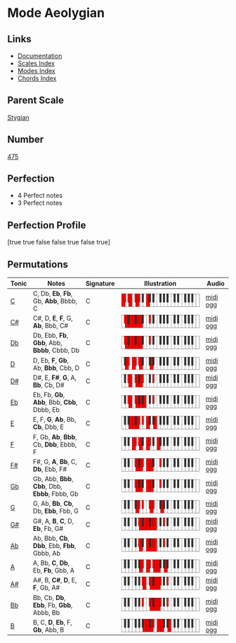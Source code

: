 # Mode Aeolygian

## Links

- [Documentation](index.md)
- [Scales Index](Scales.md)
- [Modes Index](Modes.md)
- [Chords Index](Chords.md)

## Parent Scale

[Stygian](ScaleStygian.md)

## Number

[475](https://ianring.com/musictheory/scales/475)

## Perfection

- 4 Perfect notes
- 3 Perfect notes

## Perfection Profile

[true true false false true false true]

## Permutations

| Tonic | Notes | Signature | Illustration | Audio |
|-------|-------|-----------|--------------|-------|
| [C](ModeCNaturalAeolygian.md) | C, Db, **Eb**, **Fb**, Gb, **Abb**, Bbbb, C | C | ![CNaturalAeolygian](ModeCNaturalAeolygian.png) | [midi](ModeCNaturalAeolygian.mid) [ogg](ModeCNaturalAeolygian.ogg) |
| [C#](ModeCSharpAeolygian.md) | C#, D, **E**, **F**, G, **Ab**, Bbb, C# | C | ![CSharpAeolygian](ModeCSharpAeolygian.png) | [midi](ModeCSharpAeolygian.mid) [ogg](ModeCSharpAeolygian.ogg) |
| [Db](ModeDFlatAeolygian.md) | Db, Ebb, **Fb**, **Gbb**, Abb, **Bbbb**, Cbbb, Db | C | ![DFlatAeolygian](ModeDFlatAeolygian.png) | [midi](ModeDFlatAeolygian.mid) [ogg](ModeDFlatAeolygian.ogg) |
| [D](ModeDNaturalAeolygian.md) | D, Eb, **F**, **Gb**, Ab, **Bbb**, Cbb, D | C | ![DNaturalAeolygian](ModeDNaturalAeolygian.png) | [midi](ModeDNaturalAeolygian.mid) [ogg](ModeDNaturalAeolygian.ogg) |
| [D#](ModeDSharpAeolygian.md) | D#, E, **F#**, **G**, A, **Bb**, Cb, D# | C | ![DSharpAeolygian](ModeDSharpAeolygian.png) | [midi](ModeDSharpAeolygian.mid) [ogg](ModeDSharpAeolygian.ogg) |
| [Eb](ModeEFlatAeolygian.md) | Eb, Fb, **Gb**, **Abb**, Bbb, **Cbb**, Dbbb, Eb | C | ![EFlatAeolygian](ModeEFlatAeolygian.png) | [midi](ModeEFlatAeolygian.mid) [ogg](ModeEFlatAeolygian.ogg) |
| [E](ModeENaturalAeolygian.md) | E, F, **G**, **Ab**, Bb, **Cb**, Dbb, E | C | ![ENaturalAeolygian](ModeENaturalAeolygian.png) | [midi](ModeENaturalAeolygian.mid) [ogg](ModeENaturalAeolygian.ogg) |
| [F](ModeFNaturalAeolygian.md) | F, Gb, **Ab**, **Bbb**, Cb, **Dbb**, Ebbb, F | C | ![FNaturalAeolygian](ModeFNaturalAeolygian.png) | [midi](ModeFNaturalAeolygian.mid) [ogg](ModeFNaturalAeolygian.ogg) |
| [F#](ModeFSharpAeolygian.md) | F#, G, **A**, **Bb**, C, **Db**, Ebb, F# | C | ![FSharpAeolygian](ModeFSharpAeolygian.png) | [midi](ModeFSharpAeolygian.mid) [ogg](ModeFSharpAeolygian.ogg) |
| [Gb](ModeGFlatAeolygian.md) | Gb, Abb, **Bbb**, **Cbb**, Dbb, **Ebbb**, Fbbb, Gb | C | ![GFlatAeolygian](ModeGFlatAeolygian.png) | [midi](ModeGFlatAeolygian.mid) [ogg](ModeGFlatAeolygian.ogg) |
| [G](ModeGNaturalAeolygian.md) | G, Ab, **Bb**, **Cb**, Db, **Ebb**, Fbb, G | C | ![GNaturalAeolygian](ModeGNaturalAeolygian.png) | [midi](ModeGNaturalAeolygian.mid) [ogg](ModeGNaturalAeolygian.ogg) |
| [G#](ModeGSharpAeolygian.md) | G#, A, **B**, **C**, D, **Eb**, Fb, G# | C | ![GSharpAeolygian](ModeGSharpAeolygian.png) | [midi](ModeGSharpAeolygian.mid) [ogg](ModeGSharpAeolygian.ogg) |
| [Ab](ModeAFlatAeolygian.md) | Ab, Bbb, **Cb**, **Dbb**, Ebb, **Fbb**, Gbbb, Ab | C | ![AFlatAeolygian](ModeAFlatAeolygian.png) | [midi](ModeAFlatAeolygian.mid) [ogg](ModeAFlatAeolygian.ogg) |
| [A](ModeANaturalAeolygian.md) | A, Bb, **C**, **Db**, Eb, **Fb**, Gbb, A | C | ![ANaturalAeolygian](ModeANaturalAeolygian.png) | [midi](ModeANaturalAeolygian.mid) [ogg](ModeANaturalAeolygian.ogg) |
| [A#](ModeASharpAeolygian.md) | A#, B, **C#**, **D**, E, **F**, Gb, A# | C | ![ASharpAeolygian](ModeASharpAeolygian.png) | [midi](ModeASharpAeolygian.mid) [ogg](ModeASharpAeolygian.ogg) |
| [Bb](ModeBFlatAeolygian.md) | Bb, Cb, **Db**, **Ebb**, Fb, **Gbb**, Abbb, Bb | C | ![BFlatAeolygian](ModeBFlatAeolygian.png) | [midi](ModeBFlatAeolygian.mid) [ogg](ModeBFlatAeolygian.ogg) |
| [B](ModeBNaturalAeolygian.md) | B, C, **D**, **Eb**, F, **Gb**, Abb, B | C | ![BNaturalAeolygian](ModeBNaturalAeolygian.png) | [midi](ModeBNaturalAeolygian.mid) [ogg](ModeBNaturalAeolygian.ogg) |
